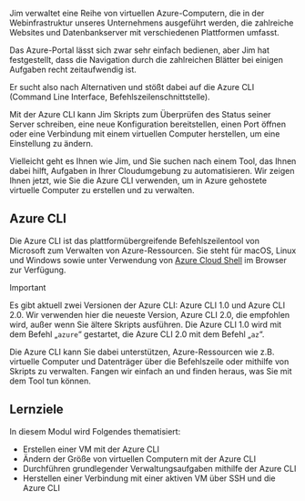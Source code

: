 Jim verwaltet eine Reihe von virtuellen Azure-Computern, die in der Webinfrastruktur unseres Unternehmens ausgeführt werden, die zahlreiche Websites und Datenbankserver mit verschiedenen Plattformen umfasst. 

Das Azure-Portal lässt sich zwar sehr einfach bedienen, aber Jim hat festgestellt, dass die Navigation durch die zahlreichen Blätter bei einigen Aufgaben recht zeitaufwendig ist. 

Er sucht also nach Alternativen und stößt dabei auf die Azure CLI (Command Line Interface, Befehlszeilenschnittstelle).

Mit der Azure CLI kann Jim Skripts zum Überprüfen des Status seiner Server schreiben, eine neue Konfiguration bereitstellen, einen Port öffnen oder eine Verbindung mit einem virtuellen Computer herstellen, um eine Einstellung zu ändern.

Vielleicht geht es Ihnen wie Jim, und Sie suchen nach einem Tool, das Ihnen dabei hilft, Aufgaben in Ihrer Cloudumgebung zu automatisieren. Wir zeigen Ihnen jetzt, wie Sie die Azure CLI verwenden, um in Azure gehostete virtuelle Computer zu erstellen und zu verwalten. 

## <a name="azure-cli"></a>Azure CLI

Die Azure CLI ist das plattformübergreifende Befehlszeilentool von Microsoft zum Verwalten von Azure-Ressourcen. Sie steht für macOS, Linux und Windows sowie unter Verwendung von [Azure Cloud Shell](https://docs.microsoft.com/azure/cloud-shell/overview) im Browser zur Verfügung.

> [!IMPORTANT]
> Es gibt aktuell zwei Versionen der Azure CLI: Azure CLI 1.0 und Azure CLI 2.0. Wir verwenden hier die neueste Version, Azure CLI 2.0, die empfohlen wird, außer wenn Sie ältere Skripts ausführen. Die Azure CLI 1.0 wird mit dem Befehl „`azure`“ gestartet, die Azure CLI 2.0 mit dem Befehl „`az`“. 

Die Azure CLI kann Sie dabei unterstützen, Azure-Ressourcen wie z.B. virtuelle Computer und Datenträger über die Befehlszeile oder mithilfe von Skripts zu verwalten. Fangen wir einfach an und finden heraus, was Sie mit dem Tool tun können.

## <a name="learning-objectives"></a>Lernziele

In diesem Modul wird Folgendes thematisiert:

- Erstellen einer VM mit der Azure CLI
- Ändern der Größe von virtuellen Computern mit der Azure CLI
- Durchführen grundlegender Verwaltungsaufgaben mithilfe der Azure CLI
- Herstellen einer Verbindung mit einer aktiven VM über SSH und die Azure CLI
